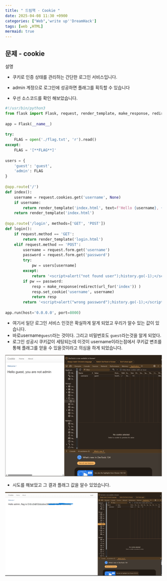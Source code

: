 ```yaml
---
title: " 드림핵 - Cookie "
date: 2025-04-08 11:30 +0900
categories: ["Web",'write up''DreamHack']
tags: [web ,HTML]
mermaid: true
---
```

## 문제 - cookie

설명
- 쿠키로 인증 상태를 관리하는 간단한 로그인 서비스입니다.
- admin 계정으로 로그인에 성공하면 플래그를 획득할 수 있습니다

- 우선 소스코드를 확인 해보았습니다.
```python
#!/usr/bin/python3
from flask import Flask, request, render_template, make_response, redirect, url_for

app = Flask(__name__)

try:
    FLAG = open('./flag.txt', 'r').read()
except:
    FLAG = '[**FLAG**]'

users = {
    'guest': 'guest',
    'admin': FLAG
}

@app.route('/')
def index():
    username = request.cookies.get('username', None)
    if username:
        return render_template('index.html', text=f'Hello {username}, {"flag is " + FLAG if username == "admin" else "you are not admin"}')
    return render_template('index.html')

@app.route('/login', methods=['GET', 'POST'])
def login():
    if request.method == 'GET':
        return render_template('login.html')
    elif request.method == 'POST':
        username = request.form.get('username')
        password = request.form.get('password')
        try:
            pw = users[username]
        except:
            return '<script>alert("not found user");history.go(-1);</script>'
        if pw == password:
            resp = make_response(redirect(url_for('index')) )
            resp.set_cookie('username', username)
            return resp 
        return '<script>alert("wrong password");history.go(-1);</script>'

app.run(host='0.0.0.0', port=8000)

```

- 여기서 일단 로그인 서비스 인것은 확실하게 알게 되었고 우리가 알수 있는 값이 있습니다.
- 바로username`guest`라는 것이다. 그리고 비밀번호도 `guest`라는것을 알게 되었다.
- 로그인 성공시 쿠키값이 세팅되는데 이것이 username이라는점에서 쿠키값 변조를 통해 플래그를 얻을 수 있을것이라고 의심을 하게 되었습니다. 

![이미지](https://github.com/secovate200/secovate200.github.io/blob/main/assets/img/dreamhack.png?raw=true)

- 시도를 해보았고 그 결과 플래그 값을 알수 있었습니다.

![flag](https://github.com/secovate200/secovate200.github.io/blob/main/assets/img/2025-04-08flag.png?raw=true)